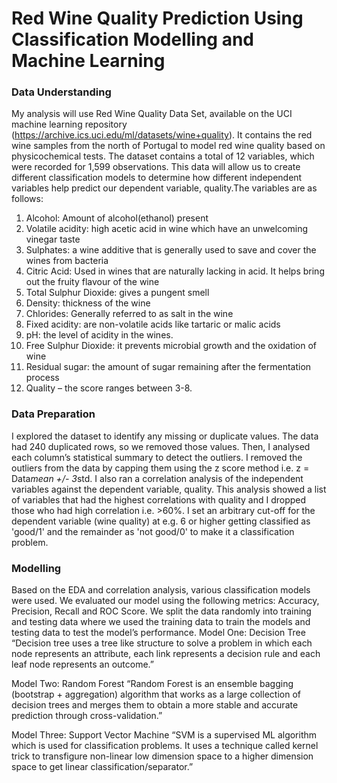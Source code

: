 # Red Wine Quality Prediction Using Classification Modelling and Machine Learning
### Data Understanding

My analysis will use Red Wine Quality Data Set, available on the UCI machine learning repository (https://archive.ics.uci.edu/ml/datasets/wine+quality). It contains the red wine samples from the north of Portugal to model red wine quality based on physicochemical tests. The dataset contains a total of 12 variables, which were recorded for 1,599 observations. This data will allow us to create different classification models to determine how different independent variables help predict our dependent variable, quality.The variables are as follows:
1. Alcohol: Amount of alcohol(ethanol) present
2. Volatile acidity: high acetic acid in wine which have an unwelcoming vinegar taste
3. Sulphates: a wine additive that is generally used to save and cover the wines from bacteria 
4. Citric Acid: Used in wines that are naturally lacking in acid. It helps bring out the fruity flavour of the wine
5. Total Sulphur Dioxide:  gives a pungent smell
6. Density: thickness of the wine
7. Chlorides: Generally referred to as salt in the wine
8. Fixed acidity: are non-volatile acids like tartaric or malic acids
9. pH: the level of acidity in the wines.
10. Free Sulphur Dioxide: it prevents microbial growth and the oxidation of wine
11. Residual sugar: the amount of sugar remaining after the fermentation process
12. Quality – the score ranges between 3-8.


### Data Preparation

I explored the dataset to identify any missing or duplicate values. The data had 240 duplicated rows, so we removed those values.  Then, I analysed each column’s statistical summary to detect the outliers. I removed the outliers from the data by capping them using the z score method i.e. z = Data*mean +/- 3*std. I also ran a correlation analysis of the independent variables against the dependent variable, quality. This analysis showed a list of variables that had the highest correlations with quality and I dropped those who had high correlation i.e. >60%. 
I set an arbitrary cut-off for the dependent variable (wine quality) at e.g. 6 or higher getting classified as 'good/1' and the remainder as 'not good/0' to make it a classification problem.


### Modelling

Based on the EDA and correlation analysis, various classification models were used. We evaluated our model using the following metrics: Accuracy, Precision, Recall and ROC Score. We split the data randomly into training and testing data where we used the training data to train the models and testing data to test the model’s performance.
Model One: Decision Tree
“Decision tree uses a tree like structure to solve a problem in which each node represents an attribute, each link represents a decision rule and each leaf node represents an outcome.”

Model Two: Random Forest
“Random Forest is an ensemble bagging (bootstrap + aggregation) algorithm that works as a large collection of decision trees and merges them to obtain a more stable and accurate prediction through cross-validation.”

Model Three: Support Vector Machine
“SVM is a supervised ML algorithm which is used for classification problems. It uses a technique called kernel trick to transfigure non-linear low dimension space to a higher dimension space to get linear classification/separator.”
